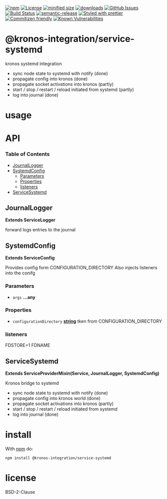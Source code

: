 [![npm](https://img.shields.io/npm/v/service-systemd.svg)](https://www.npmjs.com/package/service-systemd)
[![License](https://img.shields.io/badge/License-BSD%203--Clause-blue.svg)](https://opensource.org/licenses/BSD-3-Clause)
[![minified size](https://badgen.net/bundlephobia/min/service-systemd)](https://bundlephobia.com/result?p=service-systemd)
[![downloads](http://img.shields.io/npm/dm/service-systemd.svg?style=flat-square)](https://npmjs.org/package/service-systemd)
[![GitHub Issues](https://img.shields.io/github/issues/Kronos-Integration/service-systemd.svg?style=flat-square)](https://github.com/Kronos-Integration/service-systemd/issues)
[![Build Status](https://travis-ci.com/Kronos-Integration/service-systemd.svg?branch=master)](https://travis-ci.com/Kronos-Integration/service-systemd)
[![semantic-release](https://img.shields.io/badge/%20%20%F0%9F%93%A6%F0%9F%9A%80-semantic--release-e10079.svg)](https://github.com/Kronos-Integration/service-systemd.git)
[![Styled with prettier](https://img.shields.io/badge/styled_with-prettier-ff69b4.svg)](https://github.com/prettier/prettier)
[![Commitizen friendly](https://img.shields.io/badge/commitizen-friendly-brightgreen.svg)](http://commitizen.github.io/cz-cli/)
[![Known Vulnerabilities](https://snyk.io/test/github/Kronos-Integration/service-systemd/badge.svg)](https://snyk.io/test/github/Kronos-Integration/service-systemd)

# @kronos-integration/service-systemd

kronos systemd integration

-   sync node state to systemd with notify (done)
-   propagate config into kronos (done)
-   propagate socket activations into kronos (partly)
-   start / stop / restart / reload initiated from systemd (partly)
-   log into journal (done)

# usage

# API

<!-- Generated by documentation.js. Update this documentation by updating the source code. -->

### Table of Contents

-   [JournalLogger](#journallogger)
-   [SystemdConfig](#systemdconfig)
    -   [Parameters](#parameters)
    -   [Properties](#properties)
    -   [listeners](#listeners)
-   [ServiceSystemd](#servicesystemd)

## JournalLogger

**Extends ServiceLogger**

forward logs entries to the journal

## SystemdConfig

**Extends ServiceConfig**

Provides config form CONFIGURATION_DIRECTORY
Also injects listeners into the conifg

### Parameters

-   `args` **...any** 

### Properties

-   `configurationDirectory` **[string](https://developer.mozilla.org/docs/Web/JavaScript/Reference/Global_Objects/String)** tken from CONFIGURATION_DIRECTORY

### listeners

FDSTORE=1
FDNAME

## ServiceSystemd

**Extends ServiceProviderMixin(Service, JournalLogger, SystemdConfig)**

Kronos bridge to systemd

-   sync node state to systemd with notify (done)
-   propagate config into kronos world (done)
-   propagate socket activations into kronos (partly)
-   start / stop / restart / reload initiated from systemd
-   log into journal (done)

# install

With [npm](http://npmjs.org) do:

```shell
npm install @kronos-integration/service-systemd
```

# license

BSD-2-Clause
